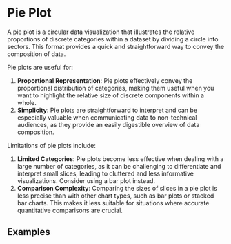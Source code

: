 # Pie Plot

A pie plot is a circular data visualization that illustrates the relative proportions of discrete categories within a dataset by dividing a circle into sectors. This format provides a quick and straightforward way to convey the composition of data.

Pie plots are useful for:

1. **Proportional Representation**: Pie plots effectively convey the proportional distribution of categories, making them useful when you want to highlight the relative size of discrete components within a whole.
2. **Simplicity**: Pie plots are straightforward to interpret and can be especially valuable when communicating data to non-technical audiences, as they provide an easily digestible overview of data composition.

Limitations of pie plots include:

1. **Limited Categories**: Pie plots become less effective when dealing with a large number of categories, as it can be challenging to differentiate and interpret small slices, leading to cluttered and less informative visualizations. Consider using a bar plot instead.
2. **Comparison Complexity**: Comparing the sizes of slices in a pie plot is less precise than with other chart types, such as bar plots or stacked bar charts. This makes it less suitable for situations where accurate quantitative comparisons are crucial.

## Examples
